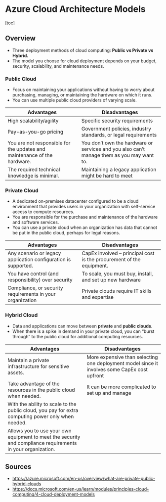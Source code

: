 # Azure Cloud Architecture Models

[toc]

## Overview

- Three deployment methods of cloud computing: **Public vs Private vs Hybrid.**
- The model you choose for cloud deployment depends on your budget, security, scalability, and maintenance needs.



### Public Cloud

- Focus on maintaining your applications without having to  worry about purchasing, managing, or maintaining the hardware on which  it runs.
- You can use multiple public cloud providers of varying scale.

| **Advantages**                                               | **Disadvantages**                                            |
| ------------------------------------------------------------ | ------------------------------------------------------------ |
| High scalability/agility                                     | Specific security requirements                               |
| Pay-as-you-go pricing                                        | Government policies, industry standards, or legal requirements |
| You are not responsible for the updates and maintenance of the hardware. | You don’t own the hardware or services and you also can’t manage them as you may want to. |
| The required technical knowledge is minimal.                 | Maintaining a legacy application might be hard to meet       |



### Private Cloud

- A dedicated on-premises datacenter configured to be a  cloud environment that provides users in your organization with  self-service access to compute resources.
- You are responsible for the purchase and maintenance of the hardware and software services.
- You can use a private cloud when an organization has data that cannot be put in the public cloud, perhaps for legal reasons.

| **Advantages**                                               | **Disadvantages**                                            |
| ------------------------------------------------------------ | ------------------------------------------------------------ |
| Any scenario or legacy application configuration is supported. | CapEx involved – principal cost is the procurement of the equipment. |
| You have control (and responsibility) over security          | To scale, you must buy, install, and set up new hardware     |
| Compliance, or security requirements in your organization    | Private clouds require IT skills and expertise               |



### Hybrid Cloud

- Data and applications can move between **private** and **public clouds**.
- When there is a spike in demand in your private cloud, you can “burst through” to the public cloud for additional computing resources.

| **Advantages**                                               | **Disadvantages**                                            |
| ------------------------------------------------------------ | ------------------------------------------------------------ |
| Maintain a private infrastructure for sensitive assets.      | More expensive than selecting one deployment model since it involves some CapEx cost upfront |
| Take advantage of the resources in the public cloud when needed. | It can be more complicated to set up and manage              |
| With the ability to scale to the public cloud, you pay for extra computing power only when needed. |                                                              |
| Allows you to use your own equipment to meet the security and compliance requirements in your organization. |                                                              |



## Sources

- https://azure.microsoft.com/en-us/overview/what-are-private-public-hybrid-clouds
- https://docs.microsoft.com/en-us/learn/modules/principles-cloud-computing/4-cloud-deployment-models